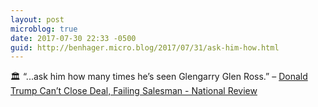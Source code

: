 ```yaml
---
layout: post
microblog: true
date: 2017-07-30 22:33 -0500
guid: http://benhager.micro.blog/2017/07/31/ask-him-how.html
---
```

🏛 “...ask him how many times he’s seen Glengarry Glen Ross.” – [Donald Trump Can’t Close Deal, Failing Salesman - National Review](http://amp.nationalreview.com/article/449988/donald-trump-cant-close-deal-failing-salesman)
